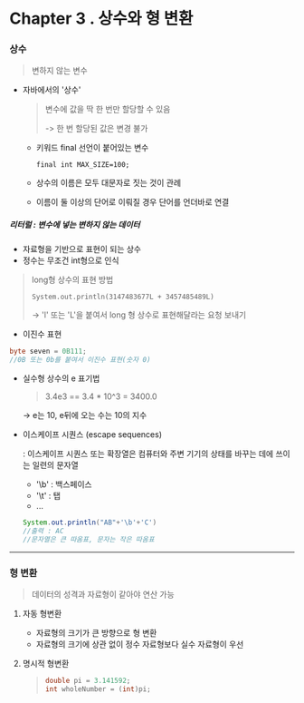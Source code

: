 # Chapter 3 . 상수와 형 변환

### 상수

> 변하지 않는 변수



+ 자바에서의 '상수'

  > 변수에 값을 딱 한 번만 할당할 수 있음
  >
  > -> 한 번 할당된 값은 변경 불가

  + 키워드 final 선언이 붙어있는 변수

    `final int MAX_SIZE=100;`

  + 상수의 이름은 모두 대문자로 짓는 것이 관례

  + 이름이 둘 이상의 단어로 이뤄질 경우 단어를 언더바로 연결



##### 리터럴 : 변수에 넣는 변하지 않는 데이터

+ 자료형을 기반으로 표현이 되는 상수
+ 정수는 무조건 int형으로 인식



> long형 상수의 표현 방법
>
> `System.out.println(3147483677L + 3457485489L)`
>
> -> 'l' 또는 'L'을 붙여서 long 형 상수로 표현해달라는 요청 보내기



+ 이진수 표현

```java
byte seven = 0B111;
//0B 또는 0b를 붙여서 이진수 표현(숫자 0)
```



+ 실수형 상수의 e 표기법

  > 3.4e3 == 3.4 * 10^3 = 3400.0

  -> e는 10, e뒤에 오는 수는 10의 지수



+ 이스케이프 시퀀스 (escape sequences)

  : 이스케이프 시퀀스 또는 확장열은 컴퓨터와 주변 기기의 상태를 바꾸는 데에 쓰이는 일련의 문자열

  + '\b' : 백스페이스
  + '\t' : 탭 
  + ...

  ```java
  System.out.println("AB"+'\b'+'C')
  //출력 : AC
  //문자열은 큰 따옴표, 문자는 작은 따옴표
  ```

  

____



### 형 변환

> 데이터의 성격과 자료형이 같아야 연산 가능

1. 자동 형변환

   + 자료형의 크기가 큰 방향으로 형 변환
   + 자료형의 크기에 상관 없이 정수 자료형보다 실수 자료형이 우선

2. 명시적 형변환

   > ```java
   > double pi = 3.141592;
   > int wholeNumber = (int)pi; 
   > ```

